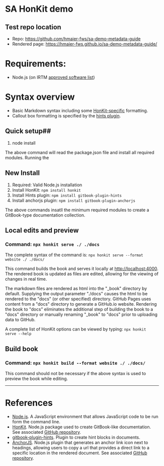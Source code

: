 # SA HonKit demo

## Test repo location

  - Repo: https://github.com/hmaier-fws/sa-demo-metadata-guide
  - Rendered page: https://hmaier-fws.github.io/sa-demo-metadata-guide/


# Requirements:

  - Node.js (on IRTM [approved software list](https://doimspp.sharepoint.com/sites/fws-FF10T00000/SitePages/Approved-Software.aspx))
  
# Syntax overview

  - Basic Markdown syntax including some [HonKit-specific](https://honkit.netlify.app/syntax/markdown.html) formatting.
  - Callout box formatting is specified by the [hints plugin](https://www.npmjs.com/package/gitbook-plugin-hints#usage).

## Quick setup##
  1. node install
  
The above command will read the package.json file and install all required modules.
Running the 

## New Install

  1. Required: Valid Node.js installation
  2. Install HonKit: `npm install honkit`
  3. Install Hints plugin: `npm install gitbook-plugin-hints`
  4. Install anchorjs plugin: `npm install gitbook-plugin-anchorjs`
  
The above commands insatll the minimum required modules to create a GitBook-type documentation collection.  


## Local edits and preview

### Command: `npx honkit serve ./ ./docs`

The complete syntax of the command is: `npx honkit serve --format website ./ ./docs/`

This command builds the book and serves it locally at [http://localhost:4000](http://localhost:4000). The rendered book is updated as files are edited, allowing for the viewing of changes in real time.

The markdown files are rendered as html into the "_book" directory by default. 
Supplying the output parameter "./docs" causes the html to be rendered to the 
"docs" (or other specified) directory. GitHub Pages uses content from a "docs" 
directory to generate a GitHub.io website. Rendering the book to "docs" 
eliminates the additional step of building the book to a "docs" directory or 
manually renaming "_book" to "docs" prior to uploading data to GitHub.

A complete list of HonKit options can be viewed by typing: `npx honkit serve --help`

## Build book

### Command: `npx honkit build --format website ./ ./docs/`

This command should not be necessary if the above syntax is used to preview the book while editing.


---

# References

  - [Node.js](https://nodejs.org/en). A JavaScript environment that allows JavaScript code to be run form the command line.
  - [HonKit](https://honkit.netlify.app/). Node.js package used to create GitBook-like documentation. See associated [GitHub repository](https://github.com/honkit/honkit).
  - [gitbook-plugin-hints](https://www.npmjs.com/package/gitbook-plugin-hints). Plugin to create hint blocks in documents.
  - [AnchorJS](https://www.bryanbraun.com/anchorjs/). Node.js plugin that generates an anchor link icon next to headings, allowing users to copy a url that provides a direct link to a specific location in the rendered document. See associated [GitHub repository](https://github.com/bryanbraun/anchorjs).
  